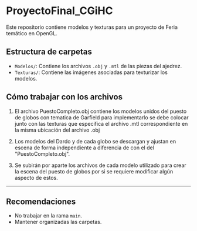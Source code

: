 # ProyectoFinal_CGiHC

Este repositorio contiene modelos y texturas para un proyecto de Feria temático en OpenGL.

## Estructura de carpetas

- `Modelos/`: Contiene los archivos `.obj` y `.mtl` de las piezas del ajedrez.
- `Texturas/`: Contiene las imágenes asociadas para texturizar los modelos.

## Cómo trabajar con los archivos

1. El archivo PuestoCompleto.obj contiene los modelos unidos del puesto de globos con tematica de Garfield para implementarlo se debe colocar junto con las texturas que especifica el archivo .mtl correspondiente en la misma ubicación del archivo .obj

2. Los modelos del Dardo y de cada globo se descargan y ajustan en escena de forma independiente a diferencia de con el del "PuestoCompleto.obj".

3. Se subirán por aparte los archivos de cada modelo utilizado para crear la escena del puesto de globos por si se requiere modificar algún aspecto de estos.
---

## Recomendaciones

- No trabajar en la rama `main`.
- Mantener organizadas las carpetas.
